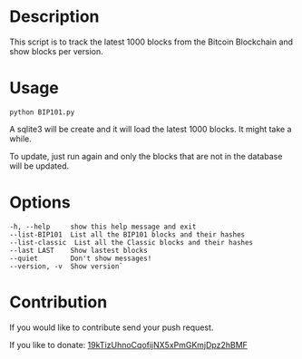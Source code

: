 Description
===========

This script is to track the latest 1000 blocks from the Bitcoin Blockchain and
show blocks per version.

Usage
=====
`python BIP101.py`

A sqlite3 will be create and it will load the latest 1000 blocks. It might take
a while.

To update, just run again and only the blocks that are not in the database will
be updated.

Options
=======

```
-h, --help     show this help message and exit
--list-BIP101  List all the BIP101 blocks and their hashes
--list-classic  List all the Classic blocks and their hashes
--last LAST    Show lastest blocks
--quiet        Don't show messages!
--version, -v  Show version`
```
Contribution
===========
If you would like to contribute send your push request.

If you like to donate: [19kTizUhnoCqofijNX5xPmGKmjDpz2hBMF](https://blockchain.info/address/19kTizUhnoCqofijNX5xPmGKmjDpz2hBMF)

